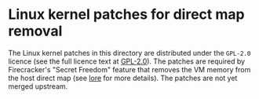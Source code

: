 # Linux kernel patches for direct map removal

The Linux kernel patches in this directory are distributed under the `GPL-2.0`
licence (see the full licence text at [GPL-2.0](./GPL-2.0)). The patches are
required by Firecracker's "Secret Freedom" feature that removes the VM memory
from the host direct map (see
[lore](https://lore.kernel.org/kvm/20250221160728.1584559-1-roypat@amazon.co.uk/)
for more details). The patches are not yet merged upstream.
